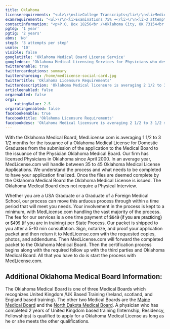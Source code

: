 ```yaml
---
title: Oklahoma
licenserequirements: "<ul>\r\n<li>College Transcripts</li>\r\n<li>Medical School Transcripts</li>\r\n<li>Criminal Background Check</li>\r\n<li>All State Medical Licenses (past/present)</li>\r\n<li>AMA or AOA Profile</li>\r\n<li>All Internships/Residency/Fellowships</li>\r\n<li>ECFMG/5th Pathway</li>\r\n</ul>"
examrequirements: "<ul>\r\n<li>Examinations 75% +</li>\r\n<li>3 attempt limit Step 3 of the USMLE</li>\r\n<li>10 year limit - USMLE</li>\r\n<li>1 year PGY for USA Grads</li>\r\n<li>2 year PGY for International Grads</li>\r\n<li>No - 10 year rule or SPEX</li>\r\n<li>State Exam Accepted if Pre-1975</li>\r\n</ul>"
contactinformation: "<p>P.O. Box 18256<br />Oklahoma City, OK 73154<br />Phone: (405) 962-1400<br />Fax: (405) 962-1499</p>\r\n<p><a href=\"http://www.okmedicalboard.org/\">www.okmedicalboard.org</a></p>"
pgtdg: '1 year'
pgtig: '2 years'
abms: 'No'
step3: '3 attempts per step'
usmle: '10'
visible: false
googletitle: 'Oklahoma Medical Board License Service'
googledesc: 'Oklahoma Medical Licensing Services for Physicians who desire an expedited licensure process when applying to the Oklahoma Medical Board for a license'
twitterenable: true
twittercardoptions: summary
twittershareimg: /home/medlicense-social-card.jpg
twittertitle: 'Oklahoma Licensure Requirements'
twitterdescription: 'Oklahoma Medical licensure is averaging 2 1/2 to 3 1/2 months for  Oklahoma Medical License for Domestic Graduates from the submission of the application to the Medical Board to the issuance of the Physician Oklahoma Medical Board.'
articleenabled: false
orgaenabled: false
orga:
    ratingValue: 2.5
orgaratingenabled: false
facebookenable: true
facebooktitle: 'Oklahoma Licensure Requirements'
facebookdesc: 'Oklahoma Medical licensure is averaging 2 1/2 to 3 1/2 months for  Oklahoma Medical License for Domestic Graduates from the submission of the application to the Medical Board to the issuance of the Physician Oklahoma Medical Board.'
---
```


<p>With the Oklahoma Medical Board, MedLicense.com is averaging 1 1/2 to 3 1/2 months for the issuance of a Oklahoma Medical License for Domestic Graduates from the submission of the application to the Medical Board to the issuance of the Physician Oklahoma Medical Board. Our firm has licensed Physicians in Oklahoma since April 2000. In an average year, MedLicense.com will handle between 35 to 45 Oklahoma Medical License Applications. We understand the process and what needs to be completed to have your application finalized. Once the files are deemed complete by the Oklahoma Medical Board the Oklahoma Medical License is issued. The Oklahoma Medical Board does not require a Physical Interview.</p>
<p>Whether you are a USA Graduate or a Graduate of a Foreign Medical School, our process can move this arduous process through within a time period that will meet you needs. Your involvement in the process is kept to a minimum, with MedLicense.com handling the vast majority of the process. The fee for our services is a one time payment of <span style="display: inline !important; float: none; background-color: transparent; color: #000000; font-family: Verdana,Arial,Helvetica,sans-serif; font-size: 14px; font-style: normal; font-variant: normal; font-weight: 400; letter-spacing: normal; line-height: 18.2px; orphans: 2; text-align: left; text-decoration: none; text-indent: 0px; text-transform: none; -webkit-text-stroke-width: 0px; white-space: normal; word-spacing: 0px;">$649 (if you are practicing) or $499</span> (if you are in training) per State Process. Our packet is shipped to you after a 5-10 min consultation. Sign, notarize, and proof your application packet and then return it to MedLicense.com with the requested copies, photos, and addendums. Then MedLicense.com will forward the completed packet to the Oklahoma Medical Board. Then the certification process begins along with the required follow up with the third parties and Oklahoma Medical Board. All that you have to do is start the process with MedLicense.com.</p>
<h2 id="mcetoc_1ce9fp0ho0">Additional Oklahoma Medical Board Information:</h2>
<p>The Oklahoma Medical Board is one of three Medical Boards which recognizes United Kingdom /UK Based Training (Ireland, scotland, and England based training). The other two Medical Boards are the <a href="../../licensure-information/state-licensure-requirements/maine">Maine Medical Board</a> and the <a href="../../licensure-information/state-licensure-requirements/north-dakota">North Dakota Medical Board</a>. A physician who has completed 2 years of United Kingdom based training (Internship, Residency, Fellowships) is qualified to apply for a Oklahoma Medical License as long as he or she meets the other qualifications.</p>